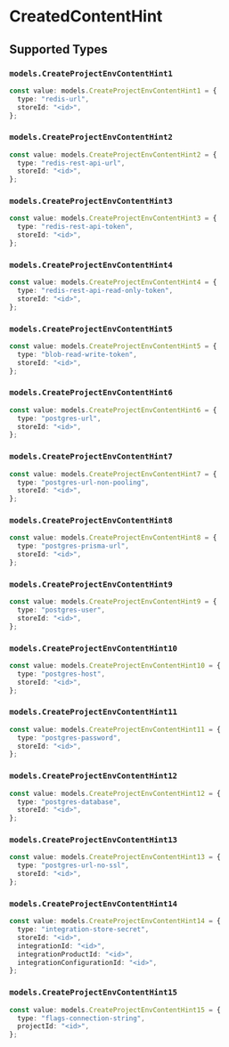 # CreatedContentHint


## Supported Types

### `models.CreateProjectEnvContentHint1`

```typescript
const value: models.CreateProjectEnvContentHint1 = {
  type: "redis-url",
  storeId: "<id>",
};
```

### `models.CreateProjectEnvContentHint2`

```typescript
const value: models.CreateProjectEnvContentHint2 = {
  type: "redis-rest-api-url",
  storeId: "<id>",
};
```

### `models.CreateProjectEnvContentHint3`

```typescript
const value: models.CreateProjectEnvContentHint3 = {
  type: "redis-rest-api-token",
  storeId: "<id>",
};
```

### `models.CreateProjectEnvContentHint4`

```typescript
const value: models.CreateProjectEnvContentHint4 = {
  type: "redis-rest-api-read-only-token",
  storeId: "<id>",
};
```

### `models.CreateProjectEnvContentHint5`

```typescript
const value: models.CreateProjectEnvContentHint5 = {
  type: "blob-read-write-token",
  storeId: "<id>",
};
```

### `models.CreateProjectEnvContentHint6`

```typescript
const value: models.CreateProjectEnvContentHint6 = {
  type: "postgres-url",
  storeId: "<id>",
};
```

### `models.CreateProjectEnvContentHint7`

```typescript
const value: models.CreateProjectEnvContentHint7 = {
  type: "postgres-url-non-pooling",
  storeId: "<id>",
};
```

### `models.CreateProjectEnvContentHint8`

```typescript
const value: models.CreateProjectEnvContentHint8 = {
  type: "postgres-prisma-url",
  storeId: "<id>",
};
```

### `models.CreateProjectEnvContentHint9`

```typescript
const value: models.CreateProjectEnvContentHint9 = {
  type: "postgres-user",
  storeId: "<id>",
};
```

### `models.CreateProjectEnvContentHint10`

```typescript
const value: models.CreateProjectEnvContentHint10 = {
  type: "postgres-host",
  storeId: "<id>",
};
```

### `models.CreateProjectEnvContentHint11`

```typescript
const value: models.CreateProjectEnvContentHint11 = {
  type: "postgres-password",
  storeId: "<id>",
};
```

### `models.CreateProjectEnvContentHint12`

```typescript
const value: models.CreateProjectEnvContentHint12 = {
  type: "postgres-database",
  storeId: "<id>",
};
```

### `models.CreateProjectEnvContentHint13`

```typescript
const value: models.CreateProjectEnvContentHint13 = {
  type: "postgres-url-no-ssl",
  storeId: "<id>",
};
```

### `models.CreateProjectEnvContentHint14`

```typescript
const value: models.CreateProjectEnvContentHint14 = {
  type: "integration-store-secret",
  storeId: "<id>",
  integrationId: "<id>",
  integrationProductId: "<id>",
  integrationConfigurationId: "<id>",
};
```

### `models.CreateProjectEnvContentHint15`

```typescript
const value: models.CreateProjectEnvContentHint15 = {
  type: "flags-connection-string",
  projectId: "<id>",
};
```

